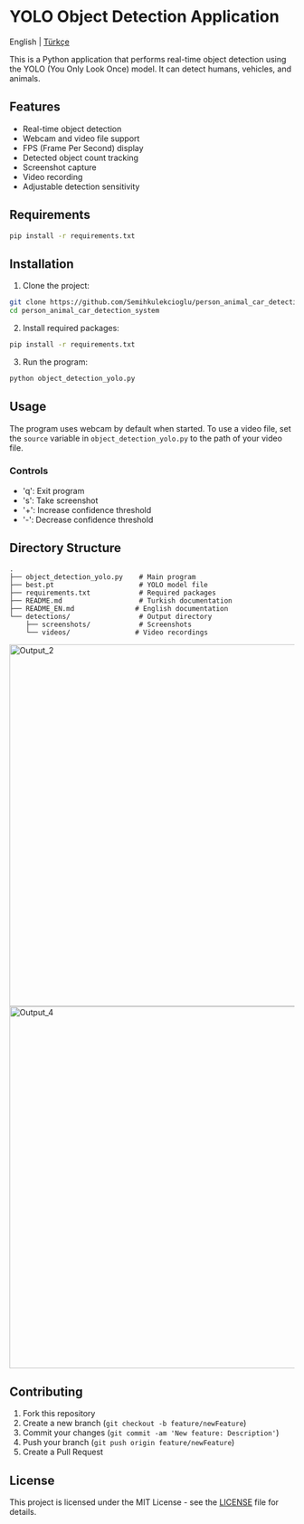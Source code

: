 # YOLO Object Detection Application

English | [Türkçe](README.md)

This is a Python application that performs real-time object detection using the YOLO (You Only Look Once) model. It can detect humans, vehicles, and animals.

## Features

- Real-time object detection
- Webcam and video file support
- FPS (Frame Per Second) display
- Detected object count tracking
- Screenshot capture
- Video recording
- Adjustable detection sensitivity

## Requirements

```bash
pip install -r requirements.txt
```

## Installation

1. Clone the project:
```bash
git clone https://github.com/Semihkulekcioglu/person_animal_car_detection_system.git
cd person_animal_car_detection_system
```

2. Install required packages:
```bash
pip install -r requirements.txt
```

3. Run the program:
```bash
python object_detection_yolo.py
```

## Usage

The program uses webcam by default when started. To use a video file, set the `source` variable in `object_detection_yolo.py` to the path of your video file.

### Controls

- 'q': Exit program
- 's': Take screenshot
- '+': Increase confidence threshold
- '-': Decrease confidence threshold

## Directory Structure

```
.
├── object_detection_yolo.py    # Main program
├── best.pt                     # YOLO model file
├── requirements.txt            # Required packages
├── README.md                   # Turkish documentation
├── README_EN.md               # English documentation
└── detections/                 # Output directory
    ├── screenshots/            # Screenshots
    └── videos/                # Video recordings
```

<img width="640" height="640" alt="Output_2" src="https://github.com/user-attachments/assets/8901b95f-0f22-4c25-a510-049a2f3eb2a0" />
<img width="640" height="640" alt="Output_4" src="https://github.com/user-attachments/assets/fbbdb78e-f3c1-4a23-8a7e-179adcea90d7" />

## Contributing

1. Fork this repository
2. Create a new branch (`git checkout -b feature/newFeature`)
3. Commit your changes (`git commit -am 'New feature: Description'`)
4. Push your branch (`git push origin feature/newFeature`)
5. Create a Pull Request

## License

This project is licensed under the MIT License - see the [LICENSE](LICENSE) file for details.
